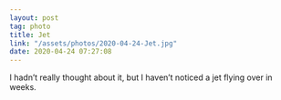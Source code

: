 ```yaml
---
layout: post
tag: photo
title: Jet
link: "/assets/photos/2020-04-24-Jet.jpg"
date: 2020-04-24 07:27:08
---
```

I hadn’t really thought about it, but I haven’t noticed a jet flying over in weeks. 